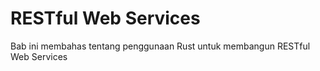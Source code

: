# RESTful Web Services

Bab ini membahas tentang penggunaan Rust untuk membangun RESTful Web Services
